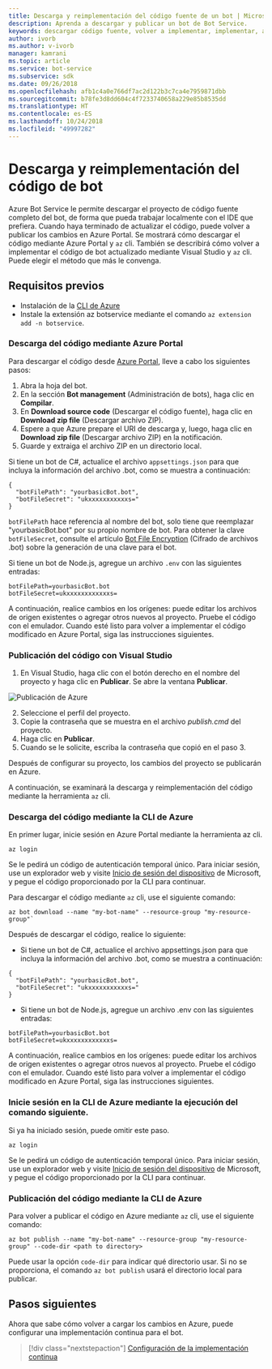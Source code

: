 ```yaml
---
title: Descarga y reimplementación del código fuente de un bot | Microsoft Docs
description: Aprenda a descargar y publicar un bot de Bot Service.
keywords: descargar código fuente, volver a implementar, implementar, archivo zip, publicar
author: ivorb
ms.author: v-ivorb
manager: kamrani
ms.topic: article
ms.service: bot-service
ms.subservice: sdk
ms.date: 09/26/2018
ms.openlocfilehash: afb1c4a0e766df7ac2d122b3c7ca4e7959871dbb
ms.sourcegitcommit: b78fe3d8dd604c4f7233740658a229e85b8535dd
ms.translationtype: HT
ms.contentlocale: es-ES
ms.lasthandoff: 10/24/2018
ms.locfileid: "49997282"
---
```

# <a name="download-and-redeploy-bot-code"></a>Descarga y reimplementación del código de bot
Azure Bot Service le permite descargar el proyecto de código fuente completo del bot, de forma que pueda trabajar localmente con el IDE que prefiera. Cuando haya terminado de actualizar el código, puede volver a publicar los cambios en Azure Portal. Se mostrará cómo descargar el código mediante Azure Portal y `az` cli. También se describirá cómo volver a implementar el código de bot actualizado mediante Visual Studio y `az` cli. Puede elegir el método que más le convenga.

## <a name="prerequisites"></a>Requisitos previos
- Instalación de la [CLI de Azure](https://docs.microsoft.com/en-us/cli/azure/?view=azure-cli-latest)
- Instale la extensión az botservice mediante el comando `az extension add -n botservice`.

### <a name="download-code-using-the-azure-portal"></a>Descarga del código mediante Azure Portal
Para descargar el código desde [Azure Portal](https://portal.azure.com), lleve a cabo los siguientes pasos:
1. Abra la hoja del bot.
1. En la sección **Bot management** (Administración de bots), haga clic en **Compilar**.
1. En **Download source code** (Descargar el código fuente), haga clic en **Download zip file** (Descargar archivo ZIP).
1. Espere a que Azure prepare el URI de descarga y, luego, haga clic en **Download zip file** (Descargar archivo ZIP) en la notificación.
1. Guarde y extraiga el archivo ZIP en un directorio local.

Si tiene un bot de C#, actualice el archivo `appsettings.json` para que incluya la información del archivo .bot, como se muestra a continuación:

```
{
  "botFilePath": "yourbasicBot.bot",
  "botFileSecret": "ukxxxxxxxxxxxs="
}
```
`botFilePath` hace referencia al nombre del bot, solo tiene que reemplazar "yourbasicBot.bot" por su propio nombre de bot. Para obtener la clave `botFileSecret`, consulte el artículo [Bot File Encryption](https://aka.ms/bot-file-encryption) (Cifrado de archivos .bot) sobre la generación de una clave para el bot.


Si tiene un bot de Node.js, agregue un archivo `.env` con las siguientes entradas:
```
botFilePath=yourbasicBot.bot
botFileSecret=ukxxxxxxxxxxxxs=
```

A continuación, realice cambios en los orígenes: puede editar los archivos de origen existentes o agregar otros nuevos al proyecto. Pruebe el código con el emulador. Cuando esté listo para volver a implementar el código modificado en Azure Portal, siga las instrucciones siguientes.

### <a name="publish-code-using-visual-studio"></a>Publicación del código con Visual Studio
1. En Visual Studio, haga clic con el botón derecho en el nombre del proyecto y haga clic en **Publicar**. Se abre la ventana **Publicar**.

![Publicación de Azure](~/media/azure-bot-build/azure-csharp-publish.png)

2. Seleccione el perfil del proyecto.
3. Copie la contraseña que se muestra en el archivo _publish.cmd_ del proyecto.
4. Haga clic en **Publicar**.
5. Cuando se le solicite, escriba la contraseña que copió en el paso 3.   

Después de configurar su proyecto, los cambios del proyecto se publicarán en Azure. 

A continuación, se examinará la descarga y reimplementación del código mediante la herramienta `az` cli.

### <a name="download-code-using-azure-cli"></a>Descarga del código mediante la CLI de Azure

En primer lugar, inicie sesión en Azure Portal mediante la herramienta az cli.

```azcli
az login
```

Se le pedirá un código de autenticación temporal único. Para iniciar sesión, use un explorador web y visite [Inicio de sesión del dispositivo](https://microsoft.com/devicelogin) de Microsoft, y pegue el código proporcionado por la CLI para continuar.

Para descargar el código mediante `az` cli, use el siguiente comando:
```azcli
az bot download --name "my-bot-name" --resource-group "my-resource-group"`
```
Después de descargar el código, realice lo siguiente:
- Si tiene un bot de C#, actualice el archivo appsettings.json para que incluya la información del archivo .bot, como se muestra a continuación:

```
{
  "botFilePath": "yourbasicBot.bot",
  "botFileSecret": "ukxxxxxxxxxxxs="
}
```

- Si tiene un bot de Node.js, agregue un archivo .env con las siguientes entradas:

```
botFilePath=yourbasicBot.bot
botFileSecret=ukxxxxxxxxxxxxs=
```

A continuación, realice cambios en los orígenes: puede editar los archivos de origen existentes o agregar otros nuevos al proyecto. Pruebe el código con el emulador. Cuando esté listo para volver a implementar el código modificado en Azure Portal, siga las instrucciones siguientes.

### <a name="login-to-azure-cli-by-running-the-following-command"></a>Inicie sesión en la CLI de Azure mediante la ejecución del comando siguiente.
Si ya ha iniciado sesión, puede omitir este paso.

```azcli
az login
```
Se le pedirá un código de autenticación temporal único. Para iniciar sesión, use un explorador web y visite [Inicio de sesión del dispositivo](https://microsoft.com/devicelogin) de Microsoft, y pegue el código proporcionado por la CLI para continuar.

### <a name="publish-code-using-azure-cli"></a>Publicación del código mediante la CLI de Azure
Para volver a publicar el código en Azure mediante `az` cli, use el siguiente comando:
```azcli
az bot publish --name "my-bot-name" --resource-group "my-resource-group" --code-dir <path to directory> 
```

Puede usar la opción `code-dir` para indicar qué directorio usar. Si no se proporciona, el comando `az bot publish` usará el directorio local para publicar.

## <a name="next-steps"></a>Pasos siguientes
Ahora que sabe cómo volver a cargar los cambios en Azure, puede configurar una implementación continua para el bot.

> [!div class="nextstepaction"]
> [Configuración de la implementación continua](bot-service-build-continuous-deployment.md)
